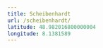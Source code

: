 ```yaml
---
title: Scheibenhardt
url: /scheibenhardt/
latitude: 48.982016800000004
longitude: 8.1381589
---
```

